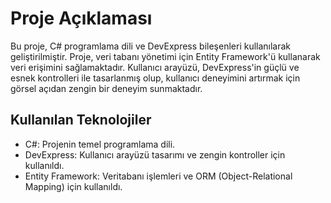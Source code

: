 # Proje Açıklaması

Bu proje, C# programlama dili ve DevExpress bileşenleri kullanılarak geliştirilmiştir. Proje, veri tabanı yönetimi için Entity Framework'ü kullanarak veri erişimini sağlamaktadır. Kullanıcı arayüzü, DevExpress'in güçlü ve esnek kontrolleri ile tasarlanmış olup, kullanıcı deneyimini artırmak için görsel açıdan zengin bir deneyim sunmaktadır.

## Kullanılan Teknolojiler
- C#: Projenin temel programlama dili.
- DevExpress: Kullanıcı arayüzü tasarımı ve zengin kontroller için kullanıldı.
- Entity Framework: Veritabanı işlemleri ve ORM (Object-Relational Mapping) için kullanıldı.
